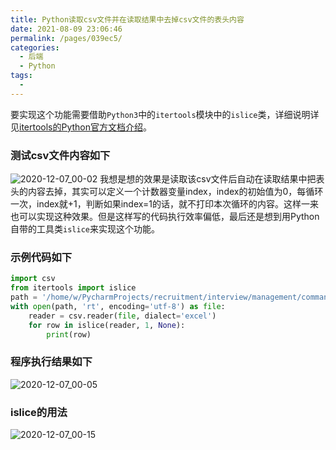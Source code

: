 ```yaml
---
title: Python读取csv文件并在读取结果中去掉csv文件的表头内容
date: 2021-08-09 23:06:46
permalink: /pages/039ec5/
categories:
  - 后端
  - Python
tags:
  - 
---
```

要实现这个功能需要借助`Python3`中的`itertools`模块中的`islice`类，详细说明详见[itertools的Python官方文档介绍](https://docs.python.org/zh-cn/3.8/library/itertools.html?highlight=itertools)。
### 测试csv文件内容如下
![2020-12-07_00-02](https://cdn.jsdelivr.net/gh/hashqueue/blog-image-hosting@master/images/2020-12-07_00-02-b2ae26015c1c46edb3f84cab5b01e587.png)
我想是想的效果是读取该csv文件后自动在读取结果中把表头的内容去掉，其实可以定义一个计数器变量index，index的初始值为0，每循环一次，index就+1，判断如果index=1的话，就不打印本次循环的内容。这样一来也可以实现这种效果。但是这样写的代码执行效率偏低，最后还是想到用Python自带的工具类`islice`来实现这个功能。
### 示例代码如下
```python
import csv
from itertools import islice
path = '/home/w/PycharmProjects/recruitment/interview/management/commands/candidate.csv'
with open(path, 'rt', encoding='utf-8') as file:
    reader = csv.reader(file, dialect='excel')
    for row in islice(reader, 1, None):
        print(row)
```
### 程序执行结果如下
![2020-12-07_00-05](https://cdn.jsdelivr.net/gh/hashqueue/blog-image-hosting@master/images/2020-12-07_00-05-e2b546e46b974dccbe0288395bd331bf.png)
### islice的用法
![2020-12-07_00-15](https://cdn.jsdelivr.net/gh/hashqueue/blog-image-hosting@master/images/2020-12-07_00-15-67be98c7322c4cdda8e89e7cde1ba5ff.png)